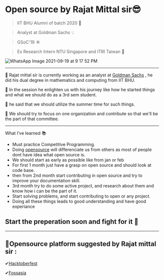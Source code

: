 # Open source by Rajat Mittal sir😎

> IIT BHU Alumni of batch 2020 🥇

> Analyst at Goldman Sachs 💡

> GSoC'19 ☀

> Ex Research Intern NTU Singapore and ITRI Taiwan 🚕

![WhatsApp Image 2021-09-19 at 9 17 52 PM](https://user-images.githubusercontent.com/85113641/133996397-1eafd31b-ff75-4128-9cdd-6a9d76f80465.jpeg)

---------------------------------------------------------------------------------------------------------------------------------------------------------
📀 Rajat mittal sir is currently working as an analyst at [Goldman Sachs](https://www.goldmansachs.com/) , he did his dual degree in mathematics and computing from IIT BHU.

📀 In the session he enlighten us with his journey like how he started things and what we should do as a 3rd sem student.

📀 he said that we should utilize the summer time for such things.

📀 We should try to focus on one organization and contribute so that we'll be the part of that committee.

-------------------------------------------------------------------------------------------------------------------------------------------------------------------

What I’ve learned 📚
- Must practice Competitive Programming.
- Doing [opensource](https://en.wikipedia.org/wiki/Open_source) will differenciate us from others as most of people dont have idea what open source is.
- We should start as early as possible like from jan or feb
- For first 1 month just have a grasp on open source and should look at code base.
- then from 2nd month start contributing in open source and try to improve your documentation skill.
- 3rd month try to do some active project, and research about them and know how i can be the part of it.
- Start solving problems, and start contributing to open or any project.
- Doing all these things leads to good understanding and have good experiance 

## Start the preperation soon and fight for it 🎯 
------------------------------------------------------------------------

🎁Opensource platform suggested by Rajat mittal sir :
---------------------------------------------------------------------
✔[Hacktoberfest](https://hacktoberfest.digitalocean.com/)

✔[Fossasia](https://fossasia.org/)
